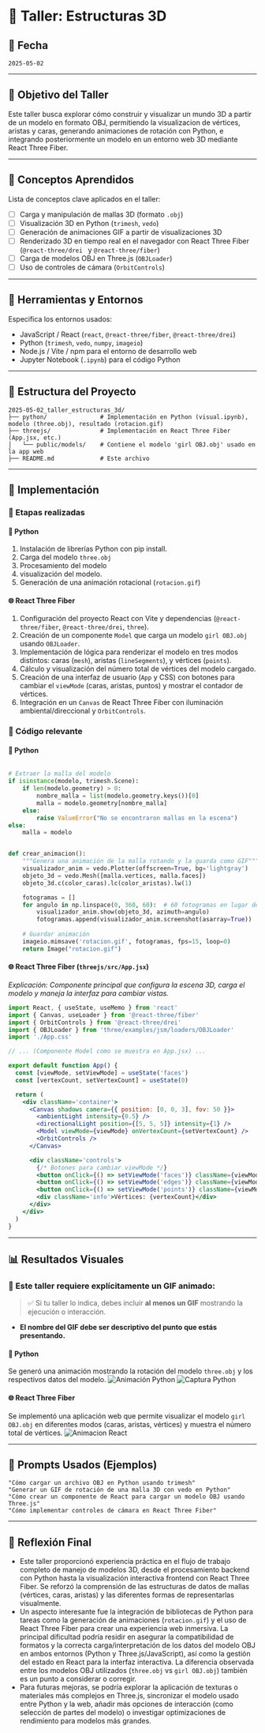 # 🧪 Taller: Estructuras 3D

## 📅 Fecha
`2025-05-02`

---

## 🎯 Objetivo del Taller

Este taller busca explorar cómo construir y visualizar un mundo 3D a partir de un modelo en formato OBJ, permitiendo la visualizacion de vértices, aristas y caras, generando animaciones de rotación con Python, e integrando posteriormente un modelo en un entorno web 3D mediante React Three Fiber.

---

## 🧠 Conceptos Aprendidos

Lista de conceptos clave aplicados en el taller:

- [ ] Carga y manipulación de mallas 3D (formato `.obj`)
- [ ] Visualización 3D en Python (`trimesh`, `vedo`)
- [ ] Generación de animaciones GIF a partir de visualizaciones 3D
- [ ] Renderizado 3D en tiempo real en el navegador con React Three Fiber (`@react-three/drei ` y `@react-three/fiber`)
- [ ] Carga de modelos OBJ en Three.js (`OBJLoader`)
- [ ] Uso de controles de cámara (`OrbitControls`)

---

## 🔧 Herramientas y Entornos

Especifica los entornos usados:

- JavaScript / React (`react`, `@react-three/fiber`, `@react-three/drei`)
- Python (`trimesh`, `vedo`, `numpy`, `imageio`)
- Node.js / Vite / npm para el entorno de desarrollo web
- Jupyter Notebook (`.ipynb`) para el código Python


---

## 📁 Estructura del Proyecto

```
2025-05-02_taller_estructuras_3d/
├── python/               # Implementación en Python (visual.ipynb), modelo (three.obj), resultado (rotacion.gif)
├── threejs/              # Implementación en React Three Fiber (App.jsx, etc.)
│   └── public/models/    # Contiene el modelo 'girl OBJ.obj' usado en la app web
├── README.md             # Este archivo
```

---

## 🧪 Implementación


### 🔹 Etapas realizadas

#### 🐍 Python
1. Instalación de librerías Python con pip install.
2. Carga del modelo `three.obj` 
3. Procesamiento del modelo
4. visualización del modelo.
5. Generación de una animación rotacional (`rotacion.gif`)

#### 🌐 React Three Fiber 
1.  Configuración del proyecto React con Vite y dependencias (`@react-three/fiber`, `@react-three/drei`, `three`).
2.  Creación de un componente `Model` que carga un modelo `girl OBJ.obj` usando `OBJLoader`.
3.  Implementación de lógica para renderizar el modelo en tres modos distintos: caras (`mesh`), aristas (`lineSegments`), y vértices (`points`).
4.  Cálculo y visualización del número total de vértices del modelo cargado.
5.  Creación de una interfaz de usuario (`App` y CSS) con botones para cambiar el `viewMode` (caras, aristas, puntos) y mostrar el contador de vértices.
6.  Integración en un `Canvas` de React Three Fiber con iluminación ambiental/direccional y `OrbitControls`.

### 🔹 Código relevante

#### 🐍 Python 
```python

# Extraer la malla del modelo
if isinstance(modelo, trimesh.Scene):
    if len(modelo.geometry) > 0:
        nombre_malla = list(modelo.geometry.keys())[0]
        malla = modelo.geometry[nombre_malla]
    else:
        raise ValueError("No se encontraron mallas en la escena")
else:
    malla = modelo  


def crear_animacion():
    """Genera una animación de la malla rotando y la guarda como GIF"""
    visualizador_anim = vedo.Plotter(offscreen=True, bg='lightgray')
    objeto_3d = vedo.Mesh([malla.vertices, malla.faces])
    objeto_3d.c(color_caras).lc(color_aristas).lw(1)  

    fotogramas = []
    for angulo in np.linspace(0, 360, 60):  # 60 fotogramas en lugar de 72
        visualizador_anim.show(objeto_3d, azimuth=angulo)
        fotogramas.append(visualizador_anim.screenshot(asarray=True))
    
    # Guardar animación
    imageio.mimsave('rotacion.gif', fotogramas, fps=15, loop=0)
    return Image("rotacion.gif") 
```

#### 🌐 React Three Fiber (`threejs/src/App.jsx`)
*Explicación: Componente principal que configura la escena 3D, carga el modelo y maneja la interfaz para cambiar vistas.*
```jsx
import React, { useState, useMemo } from 'react'
import { Canvas, useLoader } from '@react-three/fiber'
import { OrbitControls } from '@react-three/drei'
import { OBJLoader } from 'three/examples/jsm/loaders/OBJLoader'
import './App.css'

// ... (Componente Model como se muestra en App.jsx) ...

export default function App() {
  const [viewMode, setViewMode] = useState('faces')
  const [vertexCount, setVertexCount] = useState(0)

  return (
    <div className='container'>
      <Canvas shadows camera={{ position: [0, 0, 3], fov: 50 }}>
        <ambientLight intensity={0.5} />
        <directionalLight position={[5, 5, 5]} intensity={1} />
        <Model viewMode={viewMode} onVertexCount={setVertexCount} />
        <OrbitControls />
      </Canvas>

      <div className='controls'>
        {/* Botones para cambiar viewMode */}
        <button onClick={() => setViewMode('faces')} className={viewMode === 'faces' ? 'active' : ''}>Caras</button>
        <button onClick={() => setViewMode('edges')} className={viewMode === 'edges' ? 'active' : ''}>Aristas</button>
        <button onClick={() => setViewMode('points')} className={viewMode === 'points' ? 'active' : ''}>Vértices</button>
        <div className='info'>Vértices: {vertexCount}</div>
      </div>
    </div>
  )
}
```

---

## 📊 Resultados Visuales

### 📌 Este taller **requiere explícitamente un GIF animado**:

> ✅ Si tu taller lo indica, debes incluir **al menos un GIF** mostrando la ejecución o interacción.

- **El nombre del GIF debe ser descriptivo del punto que estás presentando.**

#### 🐍 Python
Se generó una animación mostrando la rotación del modelo `three.obj` y los respectivos datos del modelo.
![Animación Python](2025-05-02_taller_estructuras_3d\Capturas\Python\rotacion.gif)
![Captura Python](2025-05-02_taller_estructuras_3d\Capturas\Python\Datos.png)

#### 🌐 React Three Fiber
Se implementó una aplicación web que permite visualizar el modelo `girl OBJ.obj` en diferentes modos (caras, aristas, vértices) y muestra el número total de vértices.
![Animacion React](2025-05-02_taller_estructuras_3d\Capturas\threejs\girl.gif)



---

## 🧩 Prompts Usados (Ejemplos)

```text
"Cómo cargar un archivo OBJ en Python usando trimesh"
"Generar un GIF de rotación de una malla 3D con vedo en Python"
"Cómo crear un componente de React para cargar un modelo OBJ usando Three.js"
"Cómo implementar controles de cámara en React Three Fiber"
```

---

## 💬 Reflexión Final


- Este taller proporcionó experiencia práctica en el flujo de trabajo completo de manejo de modelos 3D, desde el procesamiento backend con Python hasta la visualización interactiva frontend con React Three Fiber. Se reforzó la comprensión de las estructuras de datos de mallas (vértices, caras, aristas) y las diferentes formas de representarlas visualmente.
- Un aspecto interesante fue la integración de bibliotecas de Python para tareas como la generación de animaciones (`rotacion.gif`) y el uso de React Three Fiber para crear una experiencia web inmersiva. La principal dificultad podría residir en asegurar la compatibilidad de formatos y la correcta carga/interpretación de los datos del modelo OBJ en ambos entornos (Python y Three.js/JavaScript), así como la gestión del estado en React para la interfaz interactiva. La diferencia observada entre los modelos OBJ utilizados (`three.obj` vs `girl OBJ.obj`) también es un punto a considerar o corregir.
- Para futuras mejoras, se podría explorar la aplicación de texturas o materiales más complejos en Three.js, sincronizar el modelo usado entre Python y la web, añadir más opciones de interacción (como selección de partes del modelo) o investigar optimizaciones de rendimiento para modelos más grandes.

